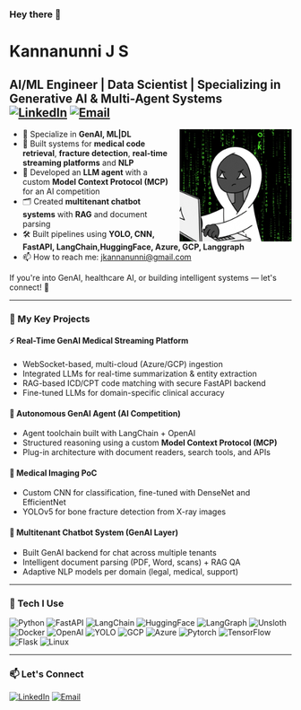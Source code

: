 ### Hey there 👋

# Kannanunni J S  
**AI/ML Engineer | Data Scientist | Specializing in Generative AI & Multi-Agent Systems**  
[![LinkedIn](https://img.shields.io/badge/LinkedIn-0A66C2?style=flat&logo=linkedin&logoColor=white)](https://www.linkedin.com/in/kannanunni/)
[![Email](https://img.shields.io/badge/Email-D14836?style=flat&logo=gmail&logoColor=white)](mailto:jkannanunni@gmail.com)
---
<picture>
  <source media="(max-width: 600px)" srcset="https://github.com/kannanunni-js/kannanunni-js/blob/main/greeno.gif?raw=true">
  <img src="https://github.com/kannanunni-js/kannanunni-js/blob/main/greeno.gif?raw=true" 
       alt="GIF" 
       align="right" 
       style="height: 200px; max-width: 100%; margin-left: 20px;" />
</picture>


- 🔬 Specialize in **GenAI, ML|DL**
- 🏥 Built systems for **medical code retrieval**, **fracture detection**, **real-time streaming platforms** and **NLP**
- 🧠 Developed an **LLM agent** with a custom **Model Context Protocol (MCP)** for an AI competition
- 🗂 Created **multitenant chatbot systems** with **RAG** and document parsing
- 🛠 Built pipelines using **YOLO, CNN, FastAPI, LangChain,HuggingFace, Azure, GCP, Langgraph**
- 📫 How to reach me: [jkannanunni@gmail.com](mailto:jkannanunni@gmail.com)

If you're into GenAI, healthcare AI, or building intelligent systems — let's connect! 🚀

---

### 🔧 My Key Projects

#### ⚡ Real-Time GenAI Medical Streaming Platform
- WebSocket-based, multi-cloud (Azure/GCP) ingestion
- Integrated LLMs for real-time summarization & entity extraction
- RAG-based ICD/CPT code matching with secure FastAPI backend
- Fine-tuned LLMs for domain-specific clinical accuracy

#### 🧠 Autonomous GenAI Agent (AI Competition)
- Agent toolchain built with LangChain + OpenAI
- Structured reasoning using a custom **Model Context Protocol (MCP)**
- Plug-in architecture with document readers, search tools, and APIs

#### 🏥 Medical Imaging PoC
- Custom CNN for classification, fine-tuned with DenseNet and EfficientNet
- YOLOv5 for bone fracture detection from X-ray images

#### 💬 Multitenant Chatbot System (GenAI Layer)
- Built GenAI backend for chat across multiple tenants
- Intelligent document parsing (PDF, Word, scans) + RAG QA
- Adaptive NLP models per domain (legal, medical, support)

---

### 🧰 Tech I Use
![Python](https://img.shields.io/badge/Python-3776AB?style=for-the-badge&logo=python&logoColor=white)
![FastAPI](https://img.shields.io/badge/FastAPI-005571?style=for-the-badge&logo=fastapi)
![LangChain](https://img.shields.io/badge/LangChain-000000?style=for-the-badge&logo=langchain&logoColor=white)
![HuggingFace](https://img.shields.io/badge/HuggingFace-FFD21F?style=for-the-badge&logo=huggingface&logoColor=black)
![LangGraph](https://img.shields.io/badge/LangGraph-000000?style=for-the-badge&logoColor=white)
![Unsloth](https://img.shields.io/badge/Unsloth-4B0082?style=for-the-badge&logoColor=white)
![Docker](https://img.shields.io/badge/Docker-2496ED?style=for-the-badge&logo=docker&logoColor=white)
![OpenAI](https://img.shields.io/badge/OpenAI-412991?style=for-the-badge&logo=openai&logoColor=white)
![YOLO](https://img.shields.io/badge/YOLO-FF6600?style=for-the-badge&logo=yolo&logoColor=white)
![GCP](https://img.shields.io/badge/GCP-4285F4?style=for-the-badge&logo=googlecloud&logoColor=white)
![Azure](https://img.shields.io/badge/Azure-0078D4?style=for-the-badge&logo=microsoftazure&logoColor=white)
![Pytorch](https://img.shields.io/badge/PyTorch-EE4C2C?style=for-the-badge&logo=pytorch&logoColor=white)
![TensorFlow](https://img.shields.io/badge/TensorFlow-FF6F00?style=for-the-badge&logo=tensorflow&logoColor=white)
![Flask](https://img.shields.io/badge/Flask-000000?style=for-the-badge&logo=flask&logoColor=white)
![Linux](https://img.shields.io/badge/Linux-FCC624?style=for-the-badge&logo=linux&logoColor=black)

---

### 📫 Let's Connect

[![LinkedIn](https://img.shields.io/badge/LinkedIn-0A66C2?style=flat&logo=linkedin&logoColor=white)](https://www.linkedin.com/in/kannanunni/)
[![Email](https://img.shields.io/badge/Email-D14836?style=flat&logo=gmail&logoColor=white)](mailto:jkannanunni@gmail.com)
